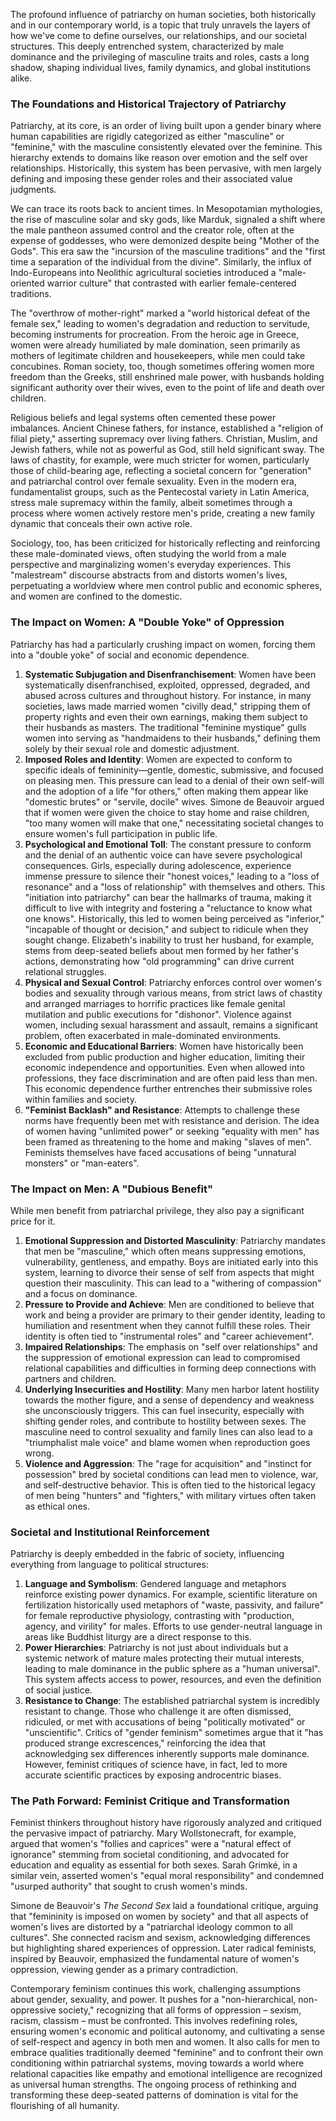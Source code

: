 The profound influence of patriarchy on human societies, both historically and in our contemporary world, is a topic that truly unravels the layers of how we've come to define ourselves, our relationships, and our societal structures. This deeply entrenched system, characterized by male dominance and the privileging of masculine traits and roles, casts a long shadow, shaping individual lives, family dynamics, and global institutions alike.

### The Foundations and Historical Trajectory of Patriarchy

Patriarchy, at its core, is an order of living built upon a gender binary where human capabilities are rigidly categorized as either "masculine" or "feminine," with the masculine consistently elevated over the feminine. This hierarchy extends to domains like reason over emotion and the self over relationships. Historically, this system has been pervasive, with men largely defining and imposing these gender roles and their associated value judgments.

We can trace its roots back to ancient times. In Mesopotamian mythologies, the rise of masculine solar and sky gods, like Marduk, signaled a shift where the male pantheon assumed control and the creator role, often at the expense of goddesses, who were demonized despite being "Mother of the Gods". This era saw the "incursion of the masculine traditions" and the "first time a separation of the individual from the divine". Similarly, the influx of Indo-Europeans into Neolithic agricultural societies introduced a "male-oriented warrior culture" that contrasted with earlier female-centered traditions.

The "overthrow of mother-right" marked a "world historical defeat of the female sex," leading to women's degradation and reduction to servitude, becoming instruments for procreation. From the heroic age in Greece, women were already humiliated by male domination, seen primarily as mothers of legitimate children and housekeepers, while men could take concubines. Roman society, too, though sometimes offering women more freedom than the Greeks, still enshrined male power, with husbands holding significant authority over their wives, even to the point of life and death over children.

Religious beliefs and legal systems often cemented these power imbalances. Ancient Chinese fathers, for instance, established a "religion of filial piety," asserting supremacy over living fathers. Christian, Muslim, and Jewish fathers, while not as powerful as God, still held significant sway. The laws of chastity, for example, were much stricter for women, particularly those of child-bearing age, reflecting a societal concern for "generation" and patriarchal control over female sexuality. Even in the modern era, fundamentalist groups, such as the Pentecostal variety in Latin America, stress male supremacy within the family, albeit sometimes through a process where women actively restore men's pride, creating a new family dynamic that conceals their own active role.

Sociology, too, has been criticized for historically reflecting and reinforcing these male-dominated views, often studying the world from a male perspective and marginalizing women's everyday experiences. This "malestream" discourse abstracts from and distorts women's lives, perpetuating a worldview where men control public and economic spheres, and women are confined to the domestic.

### The Impact on Women: A "Double Yoke" of Oppression

Patriarchy has had a particularly crushing impact on women, forcing them into a "double yoke" of social and economic dependence.

1. **Systematic Subjugation and Disenfranchisement**: Women have been systematically disenfranchised, exploited, oppressed, degraded, and abused across cultures and throughout history. For instance, in many societies, laws made married women "civilly dead," stripping them of property rights and even their own earnings, making them subject to their husbands as masters. The traditional "feminine mystique" gulls women into serving as "handmaidens to their husbands," defining them solely by their sexual role and domestic adjustment.
2. **Imposed Roles and Identity**: Women are expected to conform to specific ideals of femininity—gentle, domestic, submissive, and focused on pleasing men. This pressure can lead to a denial of their own self-will and the adoption of a life "for others," often making them appear like "domestic brutes" or "servile, docile" wives. Simone de Beauvoir argued that if women were given the choice to stay home and raise children, "too many women will make that one," necessitating societal changes to ensure women's full participation in public life.
3. **Psychological and Emotional Toll**: The constant pressure to conform and the denial of an authentic voice can have severe psychological consequences. Girls, especially during adolescence, experience immense pressure to silence their "honest voices," leading to a "loss of resonance" and a "loss of relationship" with themselves and others. This "initiation into patriarchy" can bear the hallmarks of trauma, making it difficult to live with integrity and fostering a "reluctance to know what one knows". Historically, this led to women being perceived as "inferior," "incapable of thought or decision," and subject to ridicule when they sought change. Elizabeth's inability to trust her husband, for example, stems from deep-seated beliefs about men formed by her father's actions, demonstrating how "old programming" can drive current relational struggles.
4. **Physical and Sexual Control**: Patriarchy enforces control over women's bodies and sexuality through various means, from strict laws of chastity and arranged marriages to horrific practices like female genital mutilation and public executions for "dishonor". Violence against women, including sexual harassment and assault, remains a significant problem, often exacerbated in male-dominated environments.
5. **Economic and Educational Barriers**: Women have historically been excluded from public production and higher education, limiting their economic independence and opportunities. Even when allowed into professions, they face discrimination and are often paid less than men. This economic dependence further entrenches their submissive roles within families and society.
6. **"Feminist Backlash" and Resistance**: Attempts to challenge these norms have frequently been met with resistance and derision. The idea of women having "unlimited power" or seeking "equality with men" has been framed as threatening to the home and making "slaves of men". Feminists themselves have faced accusations of being "unnatural monsters" or "man-eaters".

### The Impact on Men: A "Dubious Benefit"

While men benefit from patriarchal privilege, they also pay a significant price for it.

1. **Emotional Suppression and Distorted Masculinity**: Patriarchy mandates that men be "masculine," which often means suppressing emotions, vulnerability, gentleness, and empathy. Boys are initiated early into this system, learning to divorce their sense of self from aspects that might question their masculinity. This can lead to a "withering of compassion" and a focus on dominance.
2. **Pressure to Provide and Achieve**: Men are conditioned to believe that work and being a provider are primary to their gender identity, leading to humiliation and resentment when they cannot fulfill these roles. Their identity is often tied to "instrumental roles" and "career achievement".
3. **Impaired Relationships**: The emphasis on "self over relationships" and the suppression of emotional expression can lead to compromised relational capabilities and difficulties in forming deep connections with partners and children.
4. **Underlying Insecurities and Hostility**: Many men harbor latent hostility towards the mother figure, and a sense of dependency and weakness she unconsciously triggers. This can fuel insecurity, especially with shifting gender roles, and contribute to hostility between sexes. The masculine need to control sexuality and family lines can also lead to a "triumphalist male voice" and blame women when reproduction goes wrong.
5. **Violence and Aggression**: The "rage for acquisition" and "instinct for possession" bred by societal conditions can lead men to violence, war, and self-destructive behavior. This is often tied to the historical legacy of men being "hunters" and "fighters," with military virtues often taken as ethical ones.

### Societal and Institutional Reinforcement

Patriarchy is deeply embedded in the fabric of society, influencing everything from language to political structures:

1. **Language and Symbolism**: Gendered language and metaphors reinforce existing power dynamics. For example, scientific literature on fertilization historically used metaphors of "waste, passivity, and failure" for female reproductive physiology, contrasting with "production, agency, and virility" for males. Efforts to use gender-neutral language in areas like Buddhist liturgy are a direct response to this.
2. **Power Hierarchies**: Patriarchy is not just about individuals but a systemic network of mature males protecting their mutual interests, leading to male dominance in the public sphere as a "human universal". This system affects access to power, resources, and even the definition of social justice.
3. **Resistance to Change**: The established patriarchal system is incredibly resistant to change. Those who challenge it are often dismissed, ridiculed, or met with accusations of being "politically motivated" or "unscientific". Critics of "gender feminism" sometimes argue that it "has produced strange excrescences," reinforcing the idea that acknowledging sex differences inherently supports male dominance. However, feminist critiques of science have, in fact, led to more accurate scientific practices by exposing androcentric biases.

### The Path Forward: Feminist Critique and Transformation

Feminist thinkers throughout history have rigorously analyzed and critiqued the pervasive impact of patriarchy. Mary Wollstonecraft, for example, argued that women's "follies and caprices" were a "natural effect of ignorance" stemming from societal conditioning, and advocated for education and equality as essential for both sexes. Sarah Grimké, in a similar vein, asserted women's "equal moral responsibility" and condemned "usurped authority" that sought to crush women's minds.

Simone de Beauvoir's _The Second Sex_ laid a foundational critique, arguing that "femininity is imposed on women by society" and that all aspects of women's lives are distorted by a "patriarchal ideology common to all cultures". She connected racism and sexism, acknowledging differences but highlighting shared experiences of oppression. Later radical feminists, inspired by Beauvoir, emphasized the fundamental nature of women's oppression, viewing gender as a primary contradiction.

Contemporary feminism continues this work, challenging assumptions about gender, sexuality, and power. It pushes for a "non-hierarchical, non-oppressive society," recognizing that all forms of oppression – sexism, racism, classism – must be confronted. This involves redefining roles, ensuring women's economic and political autonomy, and cultivating a sense of self-respect and agency in both men and women. It also calls for men to embrace qualities traditionally deemed "feminine" and to confront their own conditioning within patriarchal systems, moving towards a world where relational capacities like empathy and emotional intelligence are recognized as universal human strengths. The ongoing process of rethinking and transforming these deep-seated patterns of domination is vital for the flourishing of all humanity.